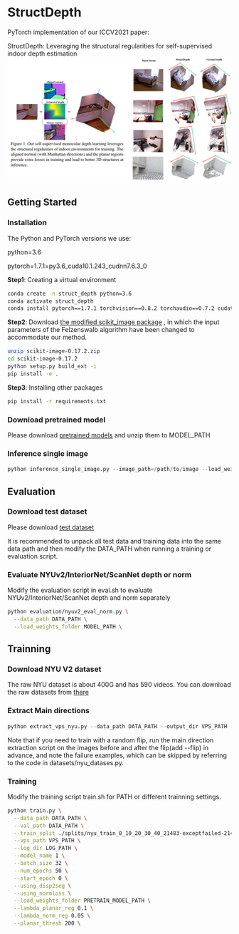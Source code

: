 # StructDepth
PyTorch implementation of our ICCV2021 paper: 

StructDepth: Leveraging the structural regularities for self-supervised indoor depth estimation
![Image text](https://github.com/SJTU-ViSYS/StructDepth/blob/main/pic/show.png)

## Getting Started

### Installation
The Python and PyTorch versions we use:

python=3.6

pytorch=1.7.1=py3.6_cuda10.1.243_cudnn7.6.3_0

**Step1**: Creating a virtual environment

```bash
conda create -n struct_depth python=3.6
conda activate struct_depth
conda install pytorch==1.7.1 torchvision==0.8.2 torchaudio==0.7.2 cudatoolkit=10.1 -c pytorch
```

**Step2**: Download [the modified scikit_image package](https://drive.google.com/file/d/1RYOwfdzM6keM3-pkWdydYJjBNSrL6gTJ/view?usp=sharing) , in which the input parameters of the Felzenswalb algorithm have been changed to accommodate our method.

```bash
unzip scikit-image-0.17.2.zip
cd scikit-image-0.17.2
python setup.py build_ext -i
pip install -e .
``` 

**Step3**: Installing other packages

```bash
pip install -r requirements.txt
```

### Download pretrained model
Please download [pretrained models](https://drive.google.com/drive/folders/1G7FLYEzhmXTZED7kKepLwYEd9a6HLT47?usp=sharing) and unzip them to MODEL_PATH

### Inference single image
```python
python inference_single_image.py --image_path=/path/to/image --load_weights_folder=MODEL_PATH
```

## Evaluation

### Download test dataset
Please download [test dataset](https://drive.google.com/drive/folders/1rJdV6j-1QF40n6Lqcn54mKnXblmSAa9q?usp=sharing)

It is recommended to unpack all test data and training data into the same data path and then modify the DATA_PATH when running a training or evaluation script.

### Evaluate NYUv2/InteriorNet/ScanNet depth or norm
Modify the evaluation script in eval.sh to evaluate NYUv2/InteriorNet/ScanNet depth and norm separately
```bash
python evaluation/nyuv2_eval_norm.py \
  --data_path DATA_PATH \
  --load_weights_folder MODEL_PATH \
```

## Trainning

### Download NYU V2 dataset
The raw NYU dataset is about 400G and has 590 videos. You can download the raw datasets from [there](http://horatio.cs.nyu.edu/mit/silberman/nyu_depth_v2/nyu_depth_v2_raw.zip)

### Extract Main directions
```python
python extract_vps_nyu.py --data_path DATA_PATH --output_dir VPS_PATH --failed_list TMP_LIST -- thresh 60 
```
Note that if you need to train with a random flip, run the main direction extraction script on the images before and after the flip(add --flip) in advance, and note the failure examples, which can be skipped by referring to the code in datasets/nyu_datases.py.

### Training
Modify the training script train.sh for PATH or different trainning settings.
```bash
python train.py \
  --data_path DATA_PATH \
  --val_path DATA_PATH \
  --train_split ./splits/nyu_train_0_10_20_30_40_21483-exceptfailed-21465.txt \
  --vps_path VPS_PATH \
  --log_dir LOG_PATH \
  --model_name 1 \
  --batch_size 32 \
  --num_epochs 50 \
  --start_epoch 0 \
  --using_disp2seg \
  --using_normloss \
  --load_weights_folder PRETRAIN_MODEL_PATH \
  --lambda_planar_reg 0.1 \
  --lambda_norm_reg 0.05 \
  --planar_thresh 200 \
```
